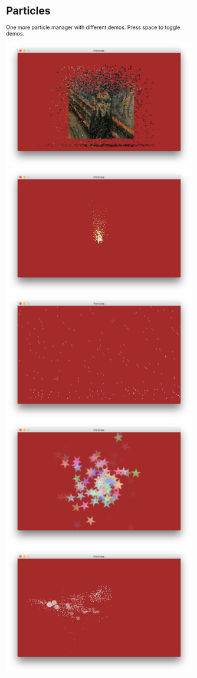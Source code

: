 Particles
======
One more particle manager with different demos. Press space to toggle demos. 

![Alt text](/Screens/1.png?raw=true "Screenshot")
![Alt text](/Screens/2.png?raw=true "Screenshot")
![Alt text](/Screens/3.png?raw=true "Screenshot")
![Alt text](/Screens/4.png?raw=true "Screenshot")
![Alt text](/Screens/5.png?raw=true "Screenshot")
